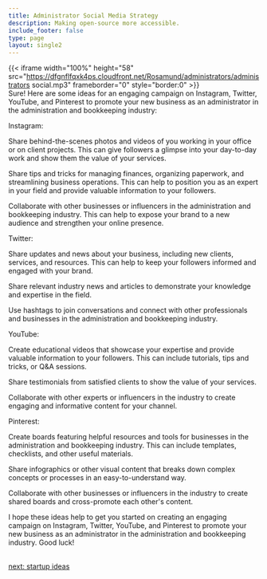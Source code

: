 ```yaml
---
title: Administrator Social Media Strategy
description: Making open-source more accessible.
include_footer: false
type: page
layout: single2
---
```


{{< iframe width="100%" height="58" src="https://dfgnflfqxk4ps.cloudfront.net/Rosamund/administrators/administrators social.mp3" frameborder="0" style="border:0" >}}<br>
Sure! Here are some ideas for an engaging campaign on Instagram, Twitter, YouTube, and Pinterest to promote your new business as an administrator in the administration and bookkeeping industry:

Instagram:

Share behind-the-scenes photos and videos of you working in your office or on client projects. This can give followers a glimpse into your day-to-day work and show them the value of your services.

Share tips and tricks for managing finances, organizing paperwork, and streamlining business operations. This can help to position you as an expert in your field and provide valuable information to your followers.

Collaborate with other businesses or influencers in the administration and bookkeeping industry. This can help to expose your brand to a new audience and strengthen your online presence.

Twitter:

Share updates and news about your business, including new clients, services, and resources. This can help to keep your followers informed and engaged with your brand.

Share relevant industry news and articles to demonstrate your knowledge and expertise in the field.

Use hashtags to join conversations and connect with other professionals and businesses in the administration and bookkeeping industry.

YouTube:

Create educational videos that showcase your expertise and provide valuable information to your followers. This can include tutorials, tips and tricks, or Q&A sessions.

Share testimonials from satisfied clients to show the value of your services.

Collaborate with other experts or influencers in the industry to create engaging and informative content for your channel.

Pinterest:

Create boards featuring helpful resources and tools for businesses in the administration and bookkeeping industry. This can include templates, checklists, and other useful materials.

Share infographics or other visual content that breaks down complex concepts or processes in an easy-to-understand way.

Collaborate with other businesses or influencers in the industry to create shared boards and cross-promote each other's content.

I hope these ideas help to get you started on creating an engaging campaign on Instagram, Twitter, YouTube, and Pinterest to promote your new business as an administrator in the administration and bookkeeping industry. Good luck!

<br>
<a href="https://insights.workdojos.com/administrators/startup">next: startup ideas</a>
</p>